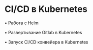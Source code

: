 # CI/CD в Kubernetes

• Работа с Helm

• Развертывание Gitlab в Kubernetes

• Запуск CI/CD конвейера в Kubernetes
